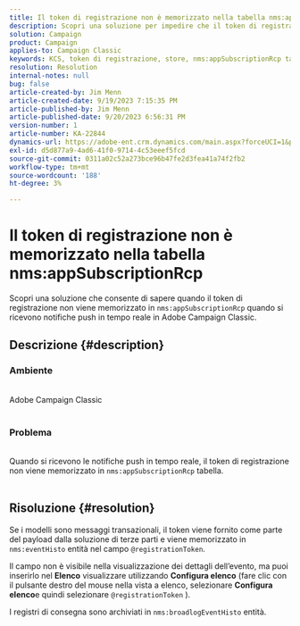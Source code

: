 ```yaml
---
title: Il token di registrazione non è memorizzato nella tabella nms:appSubscriptionRcp
description: Scopri una soluzione per impedire che il token di registrazione venga memorizzato nella tabella nms:appSubscriptionRcp quando si ricevono notifiche push in tempo reale.
solution: Campaign
product: Campaign
applies-to: Campaign Classic
keywords: KCS, token di registrazione, store, nms:appSubscriptionRcp tabella, FAQ, ACC, Adobe Campaign Classic, notifiche push, @registrationToken, nms:eventHisto, Configura elenco, registri di consegna, nms:broadlogEventHisto
resolution: Resolution
internal-notes: null
bug: false
article-created-by: Jim Menn
article-created-date: 9/19/2023 7:15:35 PM
article-published-by: Jim Menn
article-published-date: 9/20/2023 6:56:31 PM
version-number: 1
article-number: KA-22844
dynamics-url: https://adobe-ent.crm.dynamics.com/main.aspx?forceUCI=1&pagetype=entityrecord&etn=knowledgearticle&id=44bc4ae6-2057-ee11-be6f-6045bd006268
exl-id: d5d877a9-4ad6-41f0-9714-4c53eeef5fcd
source-git-commit: 0311a02c52a273bce96b47fe2d3fea41a74f2fb2
workflow-type: tm+mt
source-wordcount: '188'
ht-degree: 3%

---
```


# Il token di registrazione non è memorizzato nella tabella nms:appSubscriptionRcp


Scopri una soluzione che consente di sapere quando il token di registrazione non viene memorizzato in `nms:appSubscriptionRcp` quando si ricevono notifiche push in tempo reale in Adobe Campaign Classic.

## Descrizione {#description}




### Ambiente


<br>Adobe Campaign Classic<br><br>


### Problema


<br>Quando si ricevono le notifiche push in tempo reale, il token di registrazione non viene memorizzato in `nms:appSubscriptionRcp` tabella.<br><br>



## Risoluzione {#resolution}


Se i modelli sono messaggi transazionali, il token viene fornito come parte del payload dalla soluzione di terze parti e viene memorizzato in `nms:eventHisto` entità nel campo `@registrationToken`.

Il campo non è visibile nella visualizzazione dei dettagli dell’evento, ma puoi inserirlo nel <b>Elenco</b> visualizzare utilizzando <b>Configura elenco</b> (fare clic con il pulsante destro del mouse nella vista a elenco, selezionare <b>Configura elenco</b>e quindi selezionare `@registrationToken` ).

I registri di consegna sono archiviati in `nms:broadlogEventHisto` entità.
